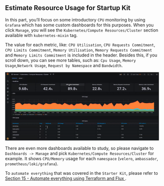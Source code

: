 ## Estimate Resource Usage for Startup Kit

In this part, you’ll focus on some introductory `CPU` monitoring by using `Grafana` which has some custom dashboards for this purposes. When you click `Manage`, you will see the `Kubernetes/Compute Resources/Cluster` section available with `kubernetes-mixin` tag. 

The value for each metric, like: `CPU Utilisation`, `CPU Requests Commitment`, `CPU Limits Commitment`, `Memory Utilisation`, `Memory Requests Commitment` and `Memory Limits Commitment` is included in the header. Besides this, if you scroll down, you can see more tables, such as: `Cpu Usage`, `Memory Usage`,`Network Usage`, `Request by Namespace` and `Bandwidth`.

![Dashboard-Cost-CPU-Monitoring-Cluster](res/img/monitoring_cpu_ram_cluster.png)

There are even more dashboards available to study, so please navigate to `Dashboards -> Manage` and pick `Kubernetes/Compute Resources/Cluster` for example. It shows `CPU/Memory` usage for each `namespace` (`velero`, `ambassador`, `prometheus/loki/grafana`).

To `automate everything` that was covered in the `Starter Kit`, please refer to [Section 15 - Automate everything using Terraform and Flux ](../15-automate-with-terraform-flux/README.md).
